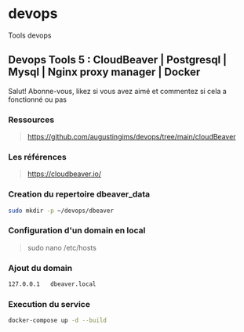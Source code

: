 # devops

Tools devops

## Devops Tools 5 : CloudBeaver | Postgresql | Mysql | Nginx proxy manager | Docker

Salut! Abonne-vous, likez si vous avez aimé et commentez si cela a fonctionné ou pas

### Ressources

> https://github.com/augustingims/devops/tree/main/cloudBeaver

### Les références

> https://cloudbeaver.io/

### Creation du repertoire dbeaver_data

```bash
sudo mkdir -p ~/devops/dbeaver
```

### Configuration d'un domain en local

> sudo nano /etc/hosts

### Ajout du domain

```bash
127.0.0.1   dbeaver.local
```

### Execution du service

```bash
docker-compose up -d --build
```
